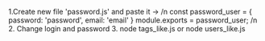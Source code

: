 1.Create new file 'password.js' and paste it -> /n
const password_user =  {
password: 'password',
email: 'email'
}
module.exports = password_user;
/n
2. Change login and password 
3. node tags_like.js or node users_like.js